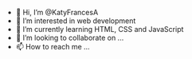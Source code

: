 - 👋 Hi, I’m @KatyFrancesA
- 👀 I’m interested in web development 
- 🌱 I’m currently learning HTML, CSS and JavaScript
- 💞️ I’m looking to collaborate on ...
- 📫 How to reach me ...

<!---
KatyFrancesA/KatyFrancesA is a ✨ special ✨ repository because its `README.md` (this file) appears on your GitHub profile.
You can click the Preview link to take a look at your changes.
--->
